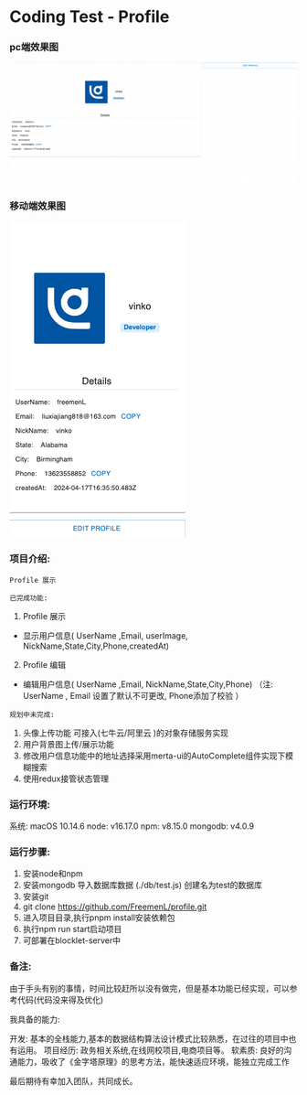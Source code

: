 #  Coding Test - Profile 

### pc端效果图
<img src="./public/WechatIMG27.png" />

### 移动端效果图
<img src="./public/WechatIMG28.png" />

### 项目介绍:

```Profile 展示```

```已完成功能:```
  1. Profile 展示
-  显示用户信息( UserName ,Email, userImage, NickName,State,City,Phone,createdAt) 
  2.  Profile 编辑
- 编辑用户信息( UserName ,Email, NickName,State,City,Phone)
  （注: UserName , Email 设置了默认不可更改, Phone添加了校验 ）

```规划中未完成:```

1. 头像上传功能 可接入(七牛云/阿里云 )的对象存储服务实现
2. 用户背景图上传/展示功能
3. 修改用户信息功能中的地址选择采用merta-ui的AutoComplete组件实现下模糊搜索
4. 使用redux接管状态管理

### 运行环境:

  系统: macOS 10.14.6
  node: v16.17.0
  npm: v8.15.0
  mongodb:  v4.0.9

### 运行步骤:

  1. 安装node和npm
  2. 安装mongodb 导入数据库数据 (./db/test.js) 创建名为test的数据库
  3. 安装git
  4. git clone https://github.com/FreemenL/profile.git
  5. 进入项目目录,执行pnpm install安装依赖包
  6. 执行npm run start启动项目
  7. 可部署在blocklet-server中
  
### 备注:

由于手头有别的事情，时间比较赶所以没有做完，但是基本功能已经实现，可以参考代码(代码没来得及优化)




我具备的能力:

  开发: 基本的全栈能力,基本的数据结构算法设计模式比较熟悉，在过往的项目中也有运用。
  项目经历: 政务相关系统,在线网校项目,电商项目等。
  软素质: 良好的沟通能力，吸收了《金字塔原理》的思考方法，能快速适应环境，能独立完成工作

最后期待有幸加入团队，共同成长。